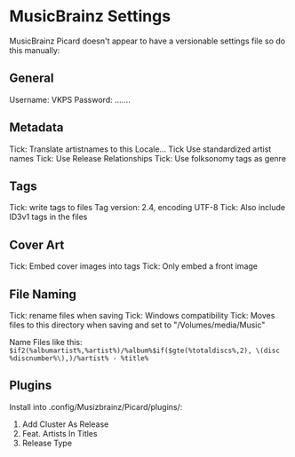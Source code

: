 # MusicBrainz Settings #

MusicBrainz Picard doesn't appear to have a versionable settings file so do this manually:

## General ##

Username: VKPS
Password: .......

## Metadata ##

Tick: Translate artistnames to this Locale...
Tick Use standardized artist names
Tick: Use Release Relationships
Tick: Use folksonomy tags as genre


## Tags ##

Tick: write tags to files
Tag version: 2.4, encoding UTF-8
Tick: Also include ID3v1 tags in the files

## Cover Art ##

Tick: Embed cover images into tags
Tick: Only embed a front image

## File Naming ##

Tick: rename files when saving
Tick: Windows compatibility
Tick: Moves files to this directory when saving
   and set to "/Volumes/media/Music"

Name Files like this: 
`$if2(%albumartist%,%artist%)/%album%$if($gte(%totaldiscs%,2), \(disc %discnumber%\),)/%artist% - %title%`

## Plugins ##

Install into .config/Musizbrainz/Picard/plugins/:

1. Add Cluster As Release
2. Feat. Artists In Titles
3. Release Type
 